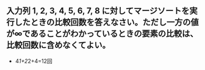 ## 入力列 1, 2, 3, 4, 5, 6, 7, 8 に対してマージソートを実行したときの比較回数を答えなさい。ただし一方の値が∞であることがわかっているときの要素の比較は、比較回数に含めなくてよい。
- 4*1+2*2+4=12回
